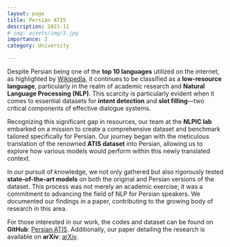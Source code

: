 ```yaml
---
layout: page
title: Persian ATIS
description: 2021-11
# img: assets/img/3.jpg
importance: 2
category: University

---
```

Despite Persian being one of the **top 10 languages** utilized on the internet, as highlighted by [Wikipedia](https://en.wikipedia.org/wiki/Languages_used_on_the_Internet), it continues to be classified as a **low-resource language**, particularly in the realm of academic research and **Natural Language Processing (NLP)**. This scarcity is particularly evident when it comes to essential datasets for **intent detection** and **slot filling**—two critical components of effective dialogue systems.

Recognizing this significant gap in resources, our team at the **NLPIC lab** embarked on a mission to create a comprehensive dataset and benchmark tailored specifically for Persian. Our journey began with the meticulous translation of the renowned **ATIS dataset** into Persian, allowing us to explore how various models would perform within this newly translated context.

In our pursuit of knowledge, we not only gathered but also rigorously tested **state-of-the-art models** on both the original and Persian versions of the dataset. This process was not merely an academic exercise; it was a commitment to advancing the field of NLP for Persian speakers. We documented our findings in a paper, contributing to the growing body of research in this area.

For those interested in our work, the codes and dataset can be found on **GitHub**: [Persian ATIS](https://github.com/Makbari1997/Persian-Atis). Additionally, our paper detailing the research is available on **arXiv**: [arXiv](https://arxiv.org/abs/2303.00408).
